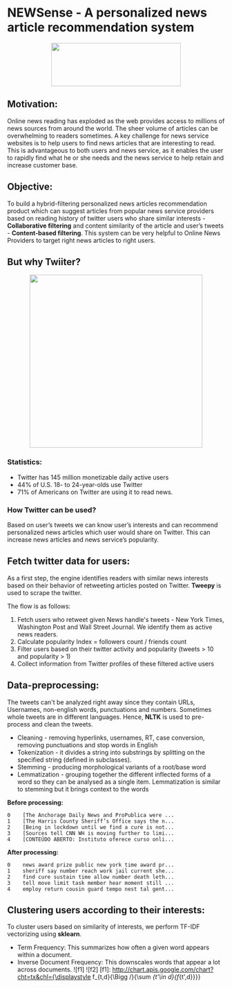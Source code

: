 # NEWSense - A personalized news article recommendation system

<p align="center">
  <img width="300" height="100" src="https://github.com/akshay-madar/NEWSense-news-recommendation-system-using-twitter/blob/master/NEWSenseLogo.png">
</p>

## Motivation:
Online news reading has exploded as the web provides access to millions of news sources from around the world. The sheer volume of articles can be overwhelming to readers sometimes.
A key challenge for news service websites is to help users to find news articles that are interesting to read. This is advantageous to both users and news service, as it enables the user to rapidly find what he or she needs and the news service to help retain and increase customer base.

## Objective:
To build a hybrid-filtering personalized news articles recommendation product which can suggest articles from popular news service providers based on reading history of twitter users who share similar interests - **Collaborative filtering** and content similarity of the article and user’s tweets - **Content-based filtering**.
This system can be very helpful to Online News Providers to target right news articles to right users.

## But why Twiiter?
<p align="center">
  <img width="400" height="400" src="https://media.giphy.com/media/10zI52A8mrfwNG/giphy.gif">
</p>

### Statistics:
* Twitter has 145 million monetizable daily active users
* 44% of U.S. 18- to 24-year-olds use Twitter
* 71% of Americans on Twitter are using it to read news.

### How Twitter can be used?
Based on user’s tweets we can know user’s interests and can recommend personalized news articles which user would share on Twitter. This can increase news articles and news service’s popularity.

## Fetch twitter data for users:
As a first step, the engine identifies readers with similar news interests based on their behavior of retweeting articles posted on Twitter. **Tweepy** is used to scrape the twitter.

The flow is as follows:
  1. Fetch users who retweet given News handle's tweets - New York Times, Washington Post and Wall Street Journal. We identify them as  active news readers.
  2. Calculate popularity Index = followers count / friends count
  3. Filter users based on their twitter activity and popularity (tweets > 10 and popularity > 1)
  4. Collect information from Twitter profiles of these filtered active users

## Data-preprocessing:
The tweets can't be analyzed right away since they contain URLs, Usernames, non-english words, punctuations and numbers. Sometimes whole tweets are in different languages. Hence, **NLTK** is used to pre-process and clean the tweets.
* Cleaning - removing hyperlinks, usernames, RT, case conversion, removing punctuations and stop words in English
* Tokenization - it divides a string into substrings by splitting on the specified string (defined in subclasses).
* Stemming - producing morphological variants of a root/base word
* Lemmatization - grouping together the different inflected forms of a word so they can be analysed as a single item. Lemmatization is similar to stemming but it brings context to the words

**Before processing:**
```
0    [The Anchorage Daily News and ProPublica were ...
1    [The Harris County Sheriff’s Office says the n...
2    [Being in lockdown until we find a cure is not...
3    [Sources tell CNN WH is moving further to limi...
4    [CONTEÚDO ABERTO: Instituto oferece curso onli...
```

**After processing:**
```
0    news award prize public new york time award pr...
1    sheriff say number reach work jail current she...
2    find cure sustain time allow number death leth...
3    tell move limit task member hear moment still ...
4    employ return cousin guard tempo nest tal gent...
```

## Clustering users according to their interests:
To cluster users based on similarity of interests, we perform TF-IDF vectorizing using **sklearn**.
* Term Frequency: This summarizes how often a given word appears within a document.
* Inverse Document Frequency: This downscales words that appear a lot across documents.
![f1]
![f2]
[f1]: http://chart.apis.google.com/chart?cht=tx&chl={\displaystyle f_{t,d}{\Bigg /}{\sum _{t'\in d}{f_{t',d}}}}
